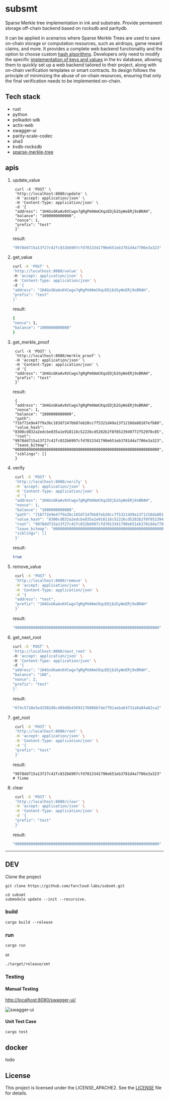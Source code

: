 # subsmt
Sparse Merkle tree implementation in ink and substrate. Provide permanent storage off-chain backend based on rocksdb and paritydb. 

It can be applied in scenarios where Sparse Merkle Trees are used to save on-chain storage or computation resources, such as airdrops, game reward claims, and more. It provides a complete web backend functionality and the option to choose custom [hash algorithms](https://github.com/farcloud-labs/subsmt/blob/main/primitives/src/keccak_hasher.rs). Developers only need to modify the specific [implementation of keys and values](https://github.com/farcloud-labs/subsmt/blob/main/primitives/src/kv.rs) in the kv database, allowing them to quickly set up a web backend tailored to their project, along with on-chain verification templates or smart contracts. Its design follows the principle of minimizing the abuse of on-chain resources, ensuring that only the final verification needs to be implemented on-chain.

## Tech stack
* rust
* python
* polkadot-sdk
* actix-web
* swagger-ui
* parity-scale-codec
* sha3
* kvdb-rocksdb
* [sparse-merkle-tree](https://github.com/nervosnetwork/sparse-merkle-tree)

## apis

1. update_value
   ``` base 
    curl -X 'POST' \
    'http://localhost:8080/update' \
    -H 'accept: application/json' \
    -H 'Content-Type: application/json' \
    -d '{
    "address": "1H4GsGKaAv6VCwgx7gRgPm9AmCKqzEDjb2GyWoERj9xBRAH",
    "balance": "1000000000000",
    "nonce": 1,
    "prefix": "test"
    }'
   ```
    result: 
    ```bash
    "9978dd715a13f27c42fc832b6997cfd7013341790e651eb3781d4a7706e3a323"
    ```
    

2. get_value
    ``` bash
    curl -X 'POST' \
    'http://localhost:8080/value' \
    -H 'accept: application/json' \
    -H 'Content-Type: application/json' \
    -d '{
    "address": "1H4GsGKaAv6VCwgx7gRgPm9AmCKqzEDjb2GyWoERj9xBRAH",
    "prefix": "test" 
    }'
    ```
    result:
    ```bash
    {
    "nonce": 1,
    "balance": "1000000000000"
    }
    ```
2. get_merkle_proof
   ```base
    curl -X 'POST' \
    'http://localhost:8080/merkle_proof' \
    -H 'accept: application/json' \
    -H 'Content-Type: application/json' \
    -d '{
    "address": "1H4GsGKaAv6VCwgx7gRgPm9AmCKqzEDjb2GyWoERj9xBRAH",
    "prefix": "test"
    }'

   ```
   result:
   ```
    {
    "address": "1H4GsGKaAv6VCwgx7gRgPm9AmCKqzEDjb2GyWoERj9xBRAH",
    "nonce": 1,
    "balance": "1000000000000",
    "path": "71bf72e9e47f9a3bc183d7247bb87eb20cc7f5321d49a13f1210da88187efb80",
    "value_hash": "8300cd832a2edcbe835a1e918116c52226cd5202b2f8f8523949772f52970c85",
    "root": "9978dd715a13f27c42fc832b6997cfd7013341790e651eb3781d4a7706e3a323",
    "leave_bitmap": "0000000000000000000000000000000000000000000000000000000000000000",
    "siblings": []
    }
   ```
3. verify
   ```bash
    curl -X 'POST' \
    'http://localhost:8080/verify' \
    -H 'accept: application/json' \
    -H 'Content-Type: application/json' \
    -d '{
    "address": "1H4GsGKaAv6VCwgx7gRgPm9AmCKqzEDjb2GyWoERj9xBRAH",
    "nonce": 1,
    "balance": "1000000000000",
    "path": "71bf72e9e47f9a3bc183d7247bb87eb20cc7f5321d49a13f1210da88187efb80",
    "value_hash": "8300cd832a2edcbe835a1e918116c52226cd5202b2f8f8523949772f52970c85",
    "root": "9978dd715a13f27c42fc832b6997cfd7013341790e651eb3781d4a7706e3a323",
    "leave_bitmap": "0000000000000000000000000000000000000000000000000000000000000000",
    "siblings": []
    }'
   ```
   result:
   ```bash
   true
   ```
4. remove_value
   ```bash
    curl -X 'POST' \
    'http://localhost:8080/remove' \
    -H 'accept: application/json' \
    -H 'Content-Type: application/json' \
    -d '{
    "address": "test",
    "prefix": "1H4GsGKaAv6VCwgx7gRgPm9AmCKqzEDjb2GyWoERj9xBRAH"
    }'
   ```
   result:
   ```bash
   "0000000000000000000000000000000000000000000000000000000000000000"
   ```
5. get_next_root
    ```bash
    curl -X 'POST' \
    'http://localhost:8080/next_root' \
    -H 'accept: application/json' \
    -H 'Content-Type: application/json' \
    -d '{
    "address": "1H4GsGKaAv6VCwgx7gRgPm9AmCKqzEDjb2GyWoERj9xBRAH",
    "balance": "100",
    "nonce": 2,
    "prefix": "test"
    }'
    ```
    result:
    ```bash
    "6f4c5710e5ed2982d6c409d8b43693176086bfde7f01aeba64731a8a84a82ca2"
    ```
6. get_root
   ```bash
    curl -X 'POST' \
    'http://localhost:8080/root' \
    -H 'accept: application/json' \
    -H 'Content-Type: application/json' \
    -d '{
    "prefix": "test"
    }'
   ```
   result:
   ```
   "9978dd715a13f27c42fc832b6997cfd7013341790e651eb3781d4a7706e3a323" # fixme
   ```
7. clear
   ```bash
    curl -X 'POST' \
    'http://localhost:8080/clear' \
    -H 'accept: application/json' \
    -H 'Content-Type: application/json' \
    -d '{
    "prefix": "test"
    }'
   ```
   result:
   ```bash
   "0000000000000000000000000000000000000000000000000000000000000000"
   ```


***

## **DEV**

Clone the project
```
git clone https://github.com/farcloud-labs/subsmt.git
```


```
cd subsmt 
submodule update --init --recursive.
```
### build


```
cargo build --release
```

### run

```
cargo run
```
or 
```
./target/release/smt
```

### Testing

#### Manual Testing
[http://localhost:8080/swagger-ui/](http://localhost:8080/swagger-ui/)

![swagger-ui](./docs/images/swagger.jpg)

#### Unit Test Case

```
cargo test
```

## docker
todo

## License
This project is licensed under the LICENSE_APACHE2. See the [LICENSE](./LICENSE) file for details.




